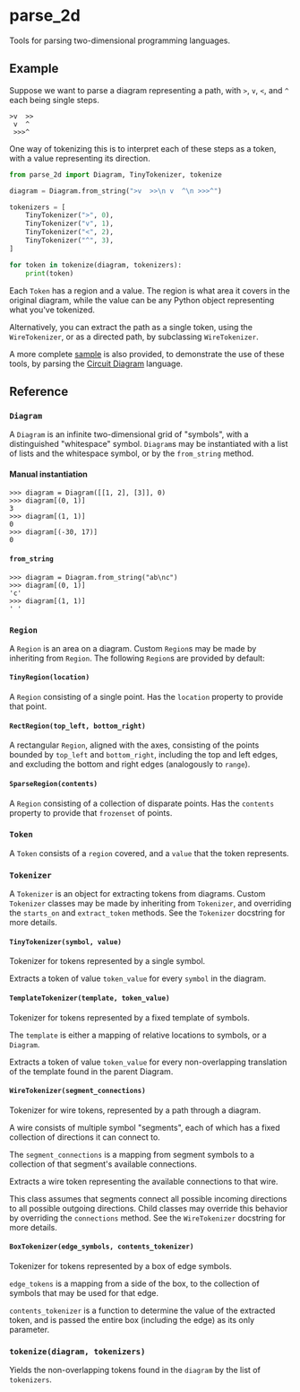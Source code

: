 # parse_2d

Tools for parsing two-dimensional programming languages.

## Example

Suppose we want to parse a diagram representing a path, with `>`, `v`, `<`, and `^` each being single steps.

```
>v  >>
 v  ^
 >>>^
```

One way of tokenizing this is to interpret each of these steps as a token, with a value representing its direction.

```python
from parse_2d import Diagram, TinyTokenizer, tokenize

diagram = Diagram.from_string(">v  >>\n v  ^\n >>>^")

tokenizers = [
    TinyTokenizer(">", 0),
    TinyTokenizer("v", 1),
    TinyTokenizer("<", 2),
    TinyTokenizer("^", 3),
]

for token in tokenize(diagram, tokenizers):
    print(token)
```

Each `Token` has a region and a value. The region is what area it covers in the original diagram, while the value can be any Python object representing what you've tokenized.

Alternatively, you can extract the path as a single token, using the `WireTokenizer`, or as a directed path, by subclassing `WireTokenizer`.

A more complete [sample](https://github.com/madman-bob/python-parse-2d/tree/master/samples/circuit_diagram) is also provided, to demonstrate the use of these tools, by parsing the [Circuit Diagram](https://esolangs.org/wiki/Circuit_Diagram) language.

## Reference

### `Diagram`

A `Diagram` is an infinite two-dimensional grid of "symbols", with a distinguished "whitespace" symbol. `Diagram`s may be instantiated with a list of lists and the whitespace symbol, or by the `from_string` method.

#### Manual instantiation

```pycon
>>> diagram = Diagram([[1, 2], [3]], 0)
>>> diagram[(0, 1)]
3
>>> diagram[(1, 1)]
0
>>> diagram[(-30, 17)]
0
```

#### `from_string`

```pycon
>>> diagram = Diagram.from_string("ab\nc")
>>> diagram[(0, 1)]
'c'
>>> diagram[(1, 1)]
' '
```

### `Region`

A `Region` is an area on a diagram. Custom `Region`s may be made by inheriting from `Region`. The following `Region`s are provided by default:

#### `TinyRegion(location)`

A `Region` consisting of a single point. Has the `location` property to provide that point.

#### `RectRegion(top_left, bottom_right)`

A rectangular `Region`, aligned with the axes, consisting of the points bounded by `top_left` and `bottom_right`, including the top and left edges, and excluding the bottom and right edges (analogously to `range`).

#### `SparseRegion(contents)`

A `Region` consisting of a collection of disparate points. Has the `contents` property to provide that `frozenset` of points.

### `Token`

A `Token` consists of a `region` covered, and a `value` that the token represents.

### `Tokenizer`

A `Tokenizer` is an object for extracting tokens from diagrams. Custom `Tokenizer` classes may be made by inheriting from `Tokenizer`, and overriding the `starts_on` and `extract_token` methods. See the `Tokenizer` docstring for more details.

#### `TinyTokenizer(symbol, value)`

Tokenizer for tokens represented by a single symbol.

Extracts a token of value `token_value` for every `symbol` in the diagram.

#### `TemplateTokenizer(template, token_value)`

Tokenizer for tokens represented by a fixed template of symbols.

The `template` is either a mapping of relative locations to symbols, or a `Diagram`.

Extracts a token of value `token_value` for every non-overlapping translation of the template found in the parent Diagram.

#### `WireTokenizer(segment_connections)`

Tokenizer for wire tokens, represented by a path through a diagram.

A wire consists of multiple symbol "segments", each of which has a fixed collection of directions it can connect to.

The `segment_connections` is a mapping from segment symbols to a collection of that segment's available connections.

Extracts a wire token representing the available connections to that wire.

This class assumes that segments connect all possible incoming directions to all possible outgoing directions. Child classes may override this behavior by overriding the `connections` method. See the `WireTokenizer` docstring for more details.

#### `BoxTokenizer(edge_symbols, contents_tokenizer)`

Tokenizer for tokens represented by a box of edge symbols.

`edge_tokens` is a mapping from a side of the box, to the collection of symbols that may be used for that edge.

`contents_tokenizer` is a function to determine the value of the extracted token, and is passed the entire box (including the edge) as its only parameter.

### `tokenize(diagram, tokenizers)`

Yields the non-overlapping tokens found in the `diagram` by the list of `tokenizers`.

